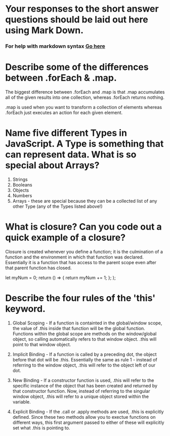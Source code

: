 # Your responses to the short answer questions should be laid out here using Mark Down.
### For help with markdown syntax [Go here](https://github.com/adam-p/markdown-here/wiki/Markdown-Cheatsheet)

# Describe some of the differences between .forEach & .map.
The biggest difference between .forEach and .map is that .map accumulates all of the given results into one collection, whereas .forEach returns nothing.

.map is used when you want to transform a collection of elements whereas .forEach just executes an action for each given element.
# Name five different Types in JavaScript. A Type is something that can represent data. What is so special about Arrays?
1. Strings
2. Booleans
3. Objects
4. Numbers
5. Arrays - these are special because they can be a collected list of any other Type (any of the Types listed above!)

# What is closure? Can you code out a quick example of a closure?
Closure is created whenever you define a function; it is the culmination of a function and the environment in which that function was declared. Essentially it is a function that has access to the parent scope even after that parent function has closed.

let myNum = 0;
return () => {
    return myNum += 1;
  };
);  

# Describe the four rules of the 'this' keyword.
1. Global Scoping - If a function is containted in the global/window scope, the value of .this inside that function will be the global function. Functions within the global scope are methods on the window/global object, so calling automatically refers to that window object. .this will point to that window object.

2. Implicit Binding - If a function is called by a preceding dot, the object before that dot will be .this. Essentially the same as rule 1 - instead of referring to the window object, .this will refer to the object left of our dot.

3. New Binding - If a constructor function is used, .this will refer to the specific instance of the object that has been created and returned by that constructor function. Now, instead of referring to the singular window object, .this will refer to a unique object stored within the variable.

4. Explicit Binding - If the .call or .apply methods are used, .this is explicitly defined. Since these two methods allow you to exectue functions on different ways, this first argument passed to either of these will explicitly set what .this is pointing to.